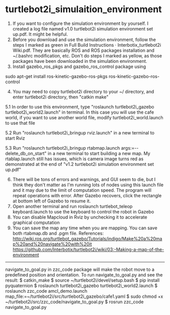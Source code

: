 # turtlebot2i_simulaition_environment
1. If you want to configure the simulation environment by yourself. I created a log file named v1.0 turtlebot2i simulation environment set up.pdf. It might be helpful.
2. Before you download and use the simulation environment, follow the steps I marked as green in Full Build Instructions · Interbotix_turtlebot2i Wiki.pdf. They are basically ROS and ROS packages installation and ~/.bashrc modification, etc. Don't do steps I marked as yellow, as those packages have been downloaded in the simulation environment.
3. Install gazebo_ros_pkgs and gazebo_ros_control package using

sudo apt-get install ros-kinetic-gazebo-ros-pkgs ros-kinetic-gazebo-ros-control

4. You may need to copy turtlebot2i directory to your ~/ directory, and enter turtlebot2i directory, then "catkin make"

5.1 In order to use this environment, type "roslaunch turtlebot2i_gazebo turtlebot2i_world2.launch" in terminal. In this case you will use the cafe world, if you want to use another world file, modify turtlebot2i_world.launch to use that file

5.2 Run "roslaunch turtlebot2i_bringup rviz.launch" in a new terminal to start Rviz

5.3 Run "roslaunch turtlebot2i_bringup rtabmap.launch args:=--delete_db_on_start" in a new terminal to start building a new map. My rtablap.launch still has issues, which is camera image turns red as demonstrated at the end of "v1.2 turtlebot2i simulation environment set up.pdf"

6. There will be tons of errors and warnings, and GUI seem to die, but I think they don't matter as I'm running lots of nodes using this launch file and it may due to the limit of computation speed. The program will repeat operations with error. After Gazebo recovers, click the rectangle at bottom left of Gazebo to resume it.
7. Open another terminal and run roslaunch turtlebot_teleop keyboard.launch to use the keyboard to control the robot in Gazebo
8. You can disable Mapcloud in Rviz by unchecking it to accelerate graphical computation
9. You can save the map any time when you are mapping. You can save both rtabmap.db and .pgm file.
References:
http://wiki.ros.org/turtlebot_gazebo/Tutorials/indigo/Make%20a%20map%20and%20navigate%20with%20it
https://github.com/Interbotix/turtlebot2i/wiki/03:-Making-a-map-of-the-environment

------------------------------------------------------------------------------------

navigate_to_goal.py in zzc_code package will make the robot move to a predefined position and orientation.
To run navigate_to_goal.py and see the result:
$ catkin_make
$ source ~/turtlebot2i/devel/setup.bash
$ pip install pyquaternion
$ roslaunch turtlebot2i_gazebo turtlebot2i_world2.launch
$ roslaunch zzc_code amcl_demo.launch map_file:=~/turtlebot2i/src/turtlebot2i_gazebo/cafe1.yaml
$ sudo chmod +x ~/turtlebot2i/src/zzc_code/navigate_to_goal.py
$ rosrun zzc_code navigate_to_goal.py


